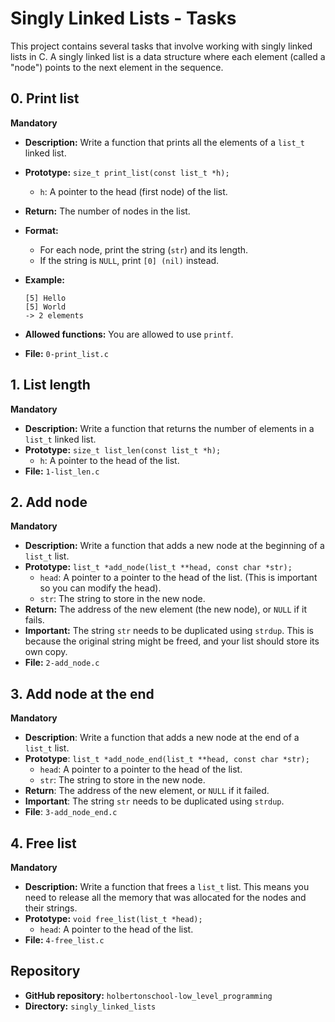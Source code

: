 # Singly Linked Lists - Tasks

This project contains several tasks that involve working with singly linked lists in C.  A singly linked list is a data structure where each element (called a "node") points to the next element in the sequence.

## 0. Print list

**Mandatory**

* **Description:** Write a function that prints all the elements of a `list_t` linked list.
* **Prototype:** `size_t print_list(const list_t *h);`
    * `h`: A pointer to the head (first node) of the list.
* **Return:** The number of nodes in the list.
* **Format:**
    * For each node, print the string (`str`) and its length.
    * If the string is `NULL`, print `[0] (nil)` instead.
* **Example:**
    
    ```
    [5] Hello
    [5] World
    -> 2 elements
    ```
* **Allowed functions:** You are allowed to use `printf`.
* **File:** `0-print_list.c`

## 1. List length

**Mandatory**

* **Description:** Write a function that returns the number of elements in a `list_t` linked list.
* **Prototype:** `size_t list_len(const list_t *h);`
    * `h`:  A pointer to the head of the list.
* **File:** `1-list_len.c`

## 2. Add node

**Mandatory**

* **Description:** Write a function that adds a new node at the beginning of a `list_t` list.
* **Prototype:** `list_t *add_node(list_t **head, const char *str);`
    * `head`: A pointer to a pointer to the head of the list.  (This is important so you can modify the head).
    * `str`: The string to store in the new node.
* **Return:** The address of the new element (the new node), or `NULL` if it fails.
* **Important:** The string `str` needs to be duplicated using `strdup`.  This is because the original string might be freed, and your list should store its own copy.
* **File:** `2-add_node.c`

## 3. Add node at the end

**Mandatory**
* **Description**: Write a function that adds a new node at the end of a `list_t` list.
* **Prototype**: `list_t *add_node_end(list_t **head, const char *str);`
    * `head`: A pointer to a pointer to the head of the list.
    * `str`: The string to store in the new node.
* **Return**: The address of the new element, or `NULL` if it failed.
* **Important**: The string `str` needs to be duplicated using `strdup`.
* **File**: `3-add_node_end.c`

## 4. Free list

**Mandatory**

* **Description:** Write a function that frees a `list_t` list.  This means you need to release all the memory that was allocated for the nodes and their strings.
* **Prototype:** `void free_list(list_t *head);`
    * `head`:  A pointer to the head of the list.
* **File:** `4-free_list.c`

## Repository

* **GitHub repository:** `holbertonschool-low_level_programming`
* **Directory:** `singly_linked_lists`

